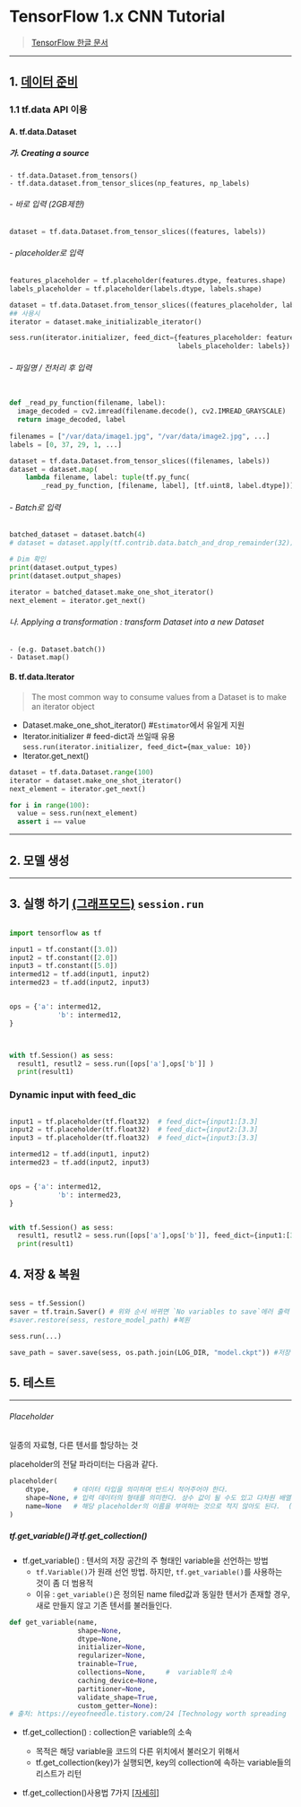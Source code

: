 # TensorFlow 1.x CNN Tutorial 

> [TensorFlow 한글 문서](https://tensorflowkorea.gitbooks.io/tensorflow-kr/content/)


---

## 1. [데이터 준비](https://github.com/tensorflow/docs/blob/master/site/en/r1/guide/datasets.md)

### 1.1 tf.data API 이용 

#### A. tf.data.Dataset 

##### 가. Creating a source 
    - tf.data.Dataset.from_tensors()
    - tf.data.dataset.from_tensor_slices(np_features, np_labels)

###### - 바로 입력 (2GB제한) 
```python 
dataset = tf.data.Dataset.from_tensor_slices((features, labels))
```

###### - placeholder로 입력 

```python 
features_placeholder = tf.placeholder(features.dtype, features.shape)
labels_placeholder = tf.placeholder(labels.dtype, labels.shape)

dataset = tf.data.Dataset.from_tensor_slices((features_placeholder, labels_placeholder))
## 사용시 
iterator = dataset.make_initializable_iterator()

sess.run(iterator.initializer, feed_dict={features_placeholder: features,
                                          labels_placeholder: labels})

```

###### - 파일명 / 전처리 후 입력 
```python 

def _read_py_function(filename, label):
  image_decoded = cv2.imread(filename.decode(), cv2.IMREAD_GRAYSCALE)
  return image_decoded, label
  
filenames = ["/var/data/image1.jpg", "/var/data/image2.jpg", ...]
labels = [0, 37, 29, 1, ...]

dataset = tf.data.Dataset.from_tensor_slices((filenames, labels))
dataset = dataset.map(
    lambda filename, label: tuple(tf.py_func(
        _read_py_function, [filename, label], [tf.uint8, label.dtype])))


```

###### - Batch로 입력 
```python 
batched_dataset = dataset.batch(4)
# dataset = dataset.apply(tf.contrib.data.batch_and_drop_remainder(32)) # `Dimension(None)`에러시

# Dim 확인 
print(dataset.output_types) 
print(dataset.output_shapes) 

iterator = batched_dataset.make_one_shot_iterator()
next_element = iterator.get_next()
```

###### 나. Applying a transformation : transform Dataset into a new Dataset
    - (e.g. Dataset.batch())
    - Dataset.map()



#### B. tf.data.Iterator 

> The most common way to consume values from a Dataset is to make an iterator object


- Dataset.make_one_shot_iterator()  #`Estimator`에서 유일게 지원 
- Iterator.initializer # feed-dict과 쓰일때 유용 `sess.run(iterator.initializer, feed_dict={max_value: 10})`
- Iterator.get_next()


```python 
dataset = tf.data.Dataset.range(100)
iterator = dataset.make_one_shot_iterator()
next_element = iterator.get_next()

for i in range(100):
  value = sess.run(next_element)
  assert i == value
```

---

## 2. 모델 생성 



---

## 3. 실행 하기 [(그래프모드)](https://tensorflowkorea.gitbooks.io/tensorflow-kr/content/g3doc/api_docs/python/client.html) `session.run`

```python 

import tensorflow as tf

input1 = tf.constant([3.0])
input2 = tf.constant([2.0])
input3 = tf.constant([5.0])
intermed12 = tf.add(input1, input2)
intermed23 = tf.add(input2, input3)


ops = {'a': intermed12,
            'b': intermed12,
}



with tf.Session() as sess:
  result1, resutl2 = sess.run([ops['a'],ops['b']] )
  print(result1)
````

### Dynamic input with feed_dic


```python

input1 = tf.placeholder(tf.float32)  # feed_dict={input1:[3.3]
input2 = tf.placeholder(tf.float32)  # feed_dict={input2:[3.3]
input3 = tf.placeholder(tf.float32)  # feed_dict={input3:[3.3]

intermed12 = tf.add(input1, input2)
intermed23 = tf.add(input2, input3)


ops = {'a': intermed12,
            'b': intermed23,
}


with tf.Session() as sess:
  result1, resutl2 = sess.run([ops['a'],ops['b']], feed_dict={input1:[3.3],input2:[2.2],input3:[5.5]} )
  print(result1)

```


## 4. 저장 & 복원 

```python 

sess = tf.Session() 
saver = tf.train.Saver() # 위와 순서 바뀌면 `No variables to save`에러 출력 
#saver.restore(sess, restore_model_path) #복원 

sess.run(...)

save_path = saver.save(sess, os.path.join(LOG_DIR, "model.ckpt")) #저장 


```



## 5. 테스트 

---

###### Placeholder

일종의 자료형, 다른 텐서를 할당하는 것

placeholder의 전달 파라미터는 다음과 같다.

```python 
placeholder(
    dtype,      # 데이터 타입을 의미하며 반드시 적어주어야 한다.
    shape=None, # 입력 데이터의 형태를 의미한다. 상수 값이 될 수도 있고 다차원 배열의 정보가 들어올 수도 있다. ( 디폴트 파라미터로 None 지정 )
    name=None   # 해당 placeholder의 이름을 부여하는 것으로 적지 않아도 된다.  ( 디폴트 파라미터로 None 지정 )
)
```

##### tf.get_variable()과 tf.get_collection()

- tf.get_variable() : 텐서의 저장 공간의 주 형태인 variable을 선언하는 방법
    - `tf.Variable()`가 원래 선언 방법. 하지만, `tf.get_variable()`를 사용하는 것이 좀 더 범용적
    - 이유 : `get_variable()`은 정의된 name filed값과 동일한 텐서가 존재할 경우, 새로 만들지 않고 기존 텐서를 불러들인다.
    
```python 
def get_variable(name,
                 shape=None,
                 dtype=None,
                 initializer=None,
                 regularizer=None,
                 trainable=True,
                 collections=None,     #  variable의 소속
                 caching_device=None,
                 partitioner=None,
                 validate_shape=True,
                 custom_getter=None):
# 출처: https://eyeofneedle.tistory.com/24 [Technology worth spreading
```

- tf.get_collection() :  collection은 variable의 소속
    - 목적은 해당 variable을 코드의 다른 위치에서 불러오기 위해서
    - tf.get_collection(key)가 실행되면, key의 collection에 속하는 variable들의 리스트가 리턴


- tf.get_collection()사용법 7가지 [[자세히]](https://eyeofneedle.tistory.com/24)





